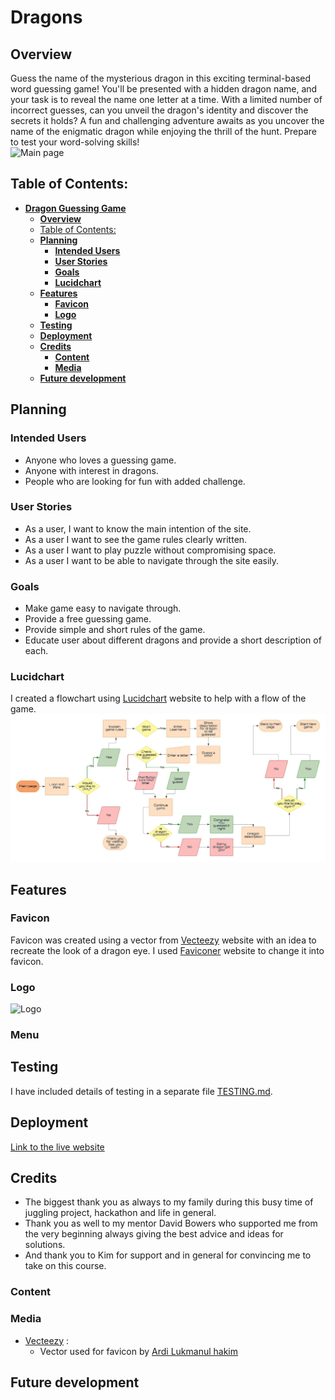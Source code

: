 # **Dragons**

## **Overview**

Guess the name of the mysterious dragon in this exciting terminal-based word guessing game! You'll be presented with a hidden dragon name, and your task is to reveal the name one letter at a time. With a limited number of incorrect guesses, can you unveil the dragon's identity and discover the secrets it holds? A fun and challenging adventure awaits as you uncover the name of the enigmatic dragon while enjoying the thrill of the hunt. Prepare to test your word-solving skills!<br>
![Main page]()

## Table of Contents:
- [**Dragon Guessing Game**](#dragon-guessing-game)
  - [**Overview**](#overview)
  - [Table of Contents:](#table-of-contents)
  - [**Planning**](#planning)
    - [**Intended Users**](#intended-users)
    - [**User Stories**](#user-stories)
    - [**Goals**](#goals)
    - [**Lucidchart**](#lucidchart)
  - [**Features**](#features)
    - [**Favicon**](#favicon)
    - [**Logo**](#logo)
  - [**Testing**](#testing)
  - [**Deployment**](#deployment)
  - [**Credits**](#credits)
    - [**Content**](#content)
    - [**Media**](#media)
  - [**Future development**](#future-development)

## **Planning**

### **Intended Users**

* Anyone who loves a guessing game.
* Anyone with interest in dragons.
* People who are looking for fun with added challenge.

### **User Stories**

* As a user, I want to know the main intention of the site.
* As a user I want to see the game rules clearly written.
* As a user I want to play puzzle without compromising space.
* As a user I want to be able to navigate through the site easily.

### **Goals**

* Make game easy to navigate through.
* Provide a free guessing game.
* Provide simple and short rules of the game.
* Educate user about different dragons and provide a short description of each.

### **Lucidchart**

I created a flowchart using [Lucidchart](https://lucid.co/?_gl=1*x824jw*_ga*MTQ0OTcxNjc5Ni4xNjk3NTYwMDUx*_ga_MPV5H3XMB5*MTY5NzYyMzg3Ny4zLjAuMTY5NzYyMzg3Ny42MC4wLjA.) website to help with a flow of the game.<br>
![Lucidchart](docs/dragon_guessing_game.jpeg)

## **Features**

### **Favicon**

Favicon was created using a vector from [Vecteezy](https://www.vecteezy.com/) website with an idea to recreate the look of a dragon eye. I used [Faviconer](http://www.faviconer.com/) website to change it into favicon.

### **Logo**

![Logo]()

### **Menu**

## **Testing**

I have included details of testing in a separate file [TESTING.md](TESTING.md).

## **Deployment**

[Link to the live website]()

## **Credits**

* The biggest thank you as always to my family during this busy time of juggling project, hackathon and life in general.
* Thank you as well to my mentor David Bowers who supported me from the very beginning always giving the best advice and ideas for solutions.
* And thank you to Kim for support and in general for convincing me to take on this course.

### **Content**

### **Media**

* [Vecteezy](https://www.vecteezy.com/) :
  * Vector used for favicon by [Ardi Lukmanul hakim](hhttps://www.vecteezy.com/vector-art/4750098-vector-illustration-of-colorful-round-chameleon-eyes-simple-flat-design") 

## **Future development**